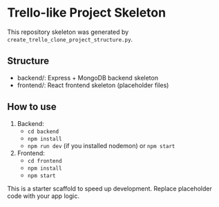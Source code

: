 
# Trello-like Project Skeleton

This repository skeleton was generated by `create_trello_clone_project_structure.py`.

## Structure
- backend/: Express + MongoDB backend skeleton
- frontend/: React frontend skeleton (placeholder files)

## How to use
1. Backend:
   - `cd backend`
   - `npm install`
   - `npm run dev` (if you installed nodemon) or `npm start`
2. Frontend:
   - `cd frontend`
   - `npm install`
   - `npm start`

This is a starter scaffold to speed up development. Replace placeholder code with your app logic.
